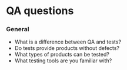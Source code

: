﻿# QA questions

### General 

* What is a difference between QA and tests? 
* Do tests provide products without defects?
* What types of products can be tested?
* What testing tools are you familiar with?



